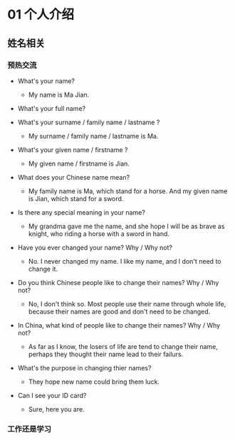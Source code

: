 # 01 个人介绍

## 姓名相关

### 预热交流

* What's your name?
  - My name is Ma Jian.
* What's your full name?

* What's your surname / family name / lastname ?
  - My surname / family name / lastname is Ma.
* What's your given name / firstname ?
  - My given name / firstname is Jian.

* What does your Chinese name mean?
  - My family name is Ma, which stand for a horse. And my given name is Jian, which stand for a sword.
* Is there any special meaning in your name?
  - My grandma gave me the name, and she hope I will be as brave as knight, who riding a horse with a sword in hand.
* Have you ever changed your name? Why / Why not?
  - No. I never changed my name. I like my name, and I don't need to change it.

* Do you think Chinese people like to change their names? Why / Why not?
  - No, I don't think so. Most people use their name through whole life, because their names are good and don't need to be changed.
* In China, what kind of people like to change their names? Why / Why not?
  - As far as I know, the losers of life are tend to change their name, perhaps they thought their name lead to their failurs.
* What's the purpose in changing thier names?
  - They hope new name could bring them luck.

* Can I see your ID card?
  - Sure, here you are.

### 工作还是学习

